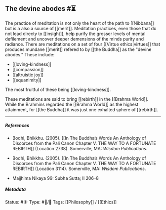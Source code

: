 ## The devine abodes #⏳ 

The practice of meditation is not only the heart of the path to [[Nibbana]] but is a also a source of [[merit]]. Meditation practices, even those that do not lead directy to [[insight]], help purify the grosser levels of mental defilement and uncover deeper demensions of the minds purity and radiance. There are meditations on a set of four [[Virtue ethics|virtues]] that produces mundane [[merit]] refered to by [[the Buddha]] as the "devine abodes." These include:

- [[loving-kindness]]
- [[compassion]]
- [[altruistic joy]]
- [[equanimity]]

The most fruitful of these being [[loving-kindness]]. 

These meditations are said to bring [[rebirth]] in the [[Brahma World]]. While the Brahmins regarded the [[Brahma World]] as the highest attainment, for [[the Buddha]] it was just one exhalted sphere of [[rebirth]].

___

##### References

- Bodhi, Bhikkhu. (2005). [[In The Buddha’s Words An Anthology of Discorces from the Pali Canon Chapter V. THE WAY TO A FORTUNATE REBIRTH]] (Location 2738). Somerville, MA: _Wisdom Publications_.

- Bodhi, Bhikkhu. (2005). [[In The Buddha’s Words An Anthology of Discorces from the Pali Canon Chapter V. THE WAY TO A FORTUNATE REBIRTH]] (Location 3114). Somerville, MA: _Wisdom Publications_. 

- Majjhima Nikaya 99: Subha Sutta; II 206–8

##### Metadata
Status: #☀️ 
Type: #🔵/🔵 
Tags: [[Philosophy]] / [[Ethics]]